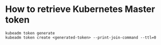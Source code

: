 # How to retrieve Kubernetes Master token

```
kubeadm token generate
kubeadm token create <generated-token> --print-join-command --ttl=0
```
